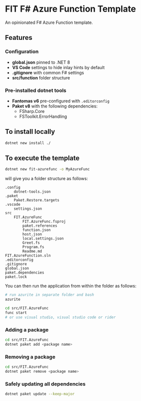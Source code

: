 # FIT F# Azure Function Template
An opinionated F# Azure Function template.

## Features

### Configuration
* **global.json** pinned to .NET 8
* **VS Code** settings to hide inlay hints by default
* **.gitignore** with common F# settings
* **src/function** folder structure

### Pre-installed dotnet tools
* **Fantomas v6** pre-configured with `.editorconfig`
* **Paket v8** with the following dependencies:
    * FSharp.Core
    * FSToolkit.ErrorHandling

## To install locally
```bash
dotnet new install ./
```

## To execute the template
```bash
dotnet new fit-azurefunc -o MyAzureFunc
```

will give you a folder structure as follows:

```
.config
    dotnet-tools.json
.paket
    Paket.Restore.targets
.vscode
    settings.json
src
    FIT.AzureFunc
        FIT.AzureFunc.fsproj
        paket.references
        function.json
        host.json
        local.settings.json
        Greet.fs
        Program.fs
        Readme.md
FIT.AzureFunction.sln
.editorconfig
.gitignore
global.json
paket.dependencies
paket.lock
```

You can then run the application from within the folder as follows:

```bash
# run azurite in separate folder and bash
azurite
```

```bash
cd src/FIT.AzureFunc
func start
# or use visual studio, visual studio code or rider
```

### Adding a package
```bash
cd src/FIT.AzureFunc
dotnet paket add <package name>
```
### Removing a package
```bash
cd src/FIT.AzureFunc
dotnet paket remove <package name>
```
### Safely updating all dependencies
```bash
dotnet paket update --keep-major
```